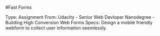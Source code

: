 #Fast Forms

Type: Assignment
From: Udacity - Senior Web Devloper Nanodegree - Building High Conversion Web Forms
Specs: Design a mobile friendly webform to collect user information seemlessly.